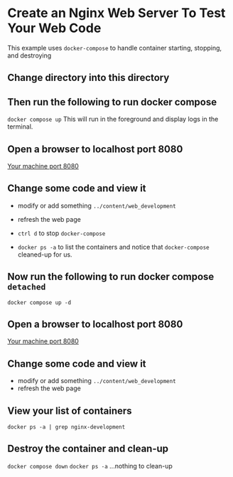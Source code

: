 # Create an Nginx Web Server To Test Your Web Code

This example uses `docker-compose` to handle container starting, stopping, and destroying

## Change directory into this directory

## Then run the following to run docker compose

`docker compose up` This will run in the foreground and display logs in the terminal.

## Open a browser to localhost port 8080

[Your machine port 8080](http://localhost:8080)

## Change some code and view it

- modify or add something `../content/web_development`
- refresh the web page

- `ctrl d` to stop `docker-compose`
- `docker ps -a` to list the containers and notice that `docker-compose` cleaned-up for us.

## Now run the following to run docker compose `detached`

`docker compose up -d`

## Open a browser to localhost port 8080

[Your machine port 8080](http://localhost:8080)

## Change some code and view it

- modify or add something `../content/web_development`
- refresh the web page

## View your list of containers

`docker ps -a | grep nginx-development`

## Destroy the container and clean-up

`docker compose down`
`docker ps -a` ...nothing to clean-up
